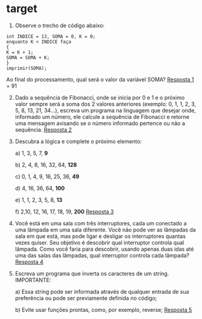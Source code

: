 # target
1) Observe o trecho de código abaixo:
```
int INDICE = 13, SOMA = 0, K = 0;
enquanto K < INDICE faça
{
K = K + 1;
SOMA = SOMA + K;
}
imprimir(SOMA);

```

  Ao final do processamento, qual será o valor da variável SOMA?
  [Resposta 1](https://github.com/luigifg/Projetos/blob/main/Target/src/Pergunta1.js) = 91

2) Dado a sequência de Fibonacci, onde se inicia por 0 e 1 e o próximo valor sempre será a soma dos 2 valores anteriores (exemplo: 0, 1, 1, 2, 3, 5, 8, 13, 21, 34...), escreva um programa na linguagem que desejar onde, informado um número, ele calcule a sequência de Fibonacci e retorne uma mensagem avisando se o número informado pertence ou não a sequência. [Resposta 2](https://github.com/luigifg/Projetos/blob/main/Target/src/Pergunta2.js)

3) Descubra a lógica e complete o próximo elemento:

    a) 1, 3, 5, 7, **9**
    
    b) 2, 4, 8, 16, 32, 64, **128**
    
    c) 0, 1, 4, 9, 16, 25, 36, **49**
    
    d) 4, 16, 36, 64, **100**
    
    e) 1, 1, 2, 3, 5, 8, **13**

    f) 2,10, 12, 16, 17, 18, 19, **200**
    [Resposta 3](https://github.com/luigifg/Projetos/blob/main/Target/src/Pergunta3.js)

4) Você está em uma sala com três interruptores, cada um conectado a uma lâmpada em uma sala diferente. Você não pode ver as lâmpadas da sala em que está, mas pode ligar e desligar os interruptores quantas vezes quiser. Seu objetivo é descobrir qual interruptor controla qual lâmpada.
Como você faria para descobrir, usando apenas duas idas até uma das salas das lâmpadas, qual interruptor controla cada lâmpada?
[Resposta 4](https://github.com/luigifg/Projetos/blob/main/Target/src/Pergunta4.js)

5) Escreva um programa que inverta os caracteres de um string.
IMPORTANTE:

    a) Essa string pode ser informada através de qualquer entrada de sua preferência ou pode ser previamente definida no código;

    b) Evite usar funções prontas, como, por exemplo, reverse;
    [Resposta 5](https://github.com/luigifg/Projetos/blob/main/Target/src/Pergunta5.js)


